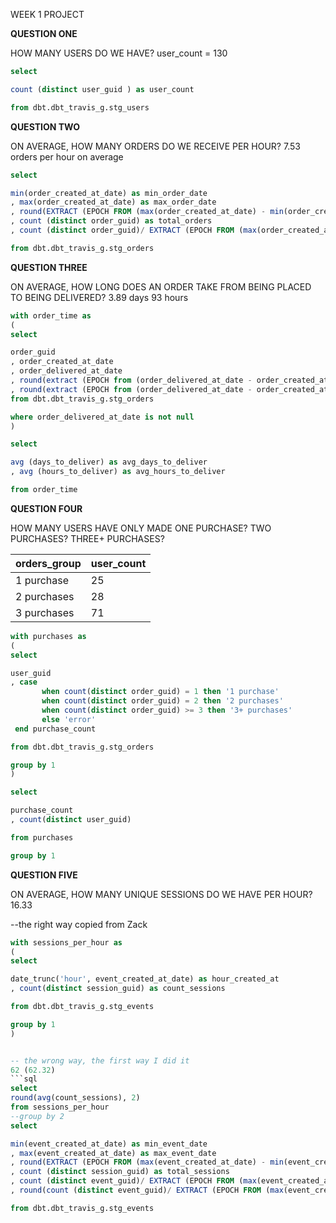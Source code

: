 
WEEK 1 PROJECT

**QUESTION ONE**

HOW MANY USERS DO WE HAVE?
user_count = 130

```sql
select 

count (distinct user_guid ) as user_count

from dbt.dbt_travis_g.stg_users
```
**QUESTION TWO**

ON AVERAGE, HOW MANY ORDERS DO WE RECEIVE PER HOUR?
7.53 orders per hour on average 
```sql
select

min(order_created_at_date) as min_order_date
, max(order_created_at_date) as max_order_date
, round(EXTRACT (EPOCH FROM (max(order_created_at_date) - min(order_created_at_date))/3600)) as date_difference 
, count (distinct order_guid) as total_orders
, count (distinct order_guid)/ EXTRACT (EPOCH FROM (max(order_created_at_date) - min(order_created_at_date))/3600) as average_orders_hour

from dbt.dbt_travis_g.stg_orders
```
**QUESTION THREE**

ON AVERAGE, HOW LONG DOES AN ORDER TAKE FROM BEING PLACED TO BEING DELIVERED?
3.89 days
93 hours
```sql
with order_time as
(
select 

order_guid
, order_created_at_date
, order_delivered_at_date
, round(extract (EPOCH from (order_delivered_at_date - order_created_at_date))/86400) as days_to_deliver
, round(extract (EPOCH from (order_delivered_at_date - order_created_at_date))/3600) as hours_to_deliver
from dbt.dbt_travis_g.stg_orders 

where order_delivered_at_date is not null
)

select 

avg (days_to_deliver) as avg_days_to_deliver
, avg (hours_to_deliver) as avg_hours_to_deliver

from order_time
```
**QUESTION FOUR**

HOW MANY USERS HAVE ONLY MADE ONE PURCHASE? TWO PURCHASES? THREE+ PURCHASES?

| orders_group | user_count |
| ----------- | ----------- |
| 1 purchase  | 25 |
| 2 purchases | 28 |
| 3 purchases | 71 |
```sql
with purchases as
(
select 

user_guid
, case 
       when count(distinct order_guid) = 1 then '1 purchase'
       when count(distinct order_guid) = 2 then '2 purchases'
       when count(distinct order_guid) >= 3 then '3+ purchases'
       else 'error'
 end purchase_count

from dbt.dbt_travis_g.stg_orders  

group by 1
)

select

purchase_count
, count(distinct user_guid)

from purchases

group by 1
```
**QUESTION FIVE**

ON AVERAGE, HOW MANY UNIQUE SESSIONS DO WE HAVE PER HOUR?
16.33

--the right way copied from Zack
```sql
with sessions_per_hour as 
(
select

date_trunc('hour', event_created_at_date) as hour_created_at
, count(distinct session_guid) as count_sessions

from dbt.dbt_travis_g.stg_events

group by 1
)


-- the wrong way, the first way I did it
62 (62.32)
```sql
select
round(avg(count_sessions), 2)
from sessions_per_hour
--group by 2
select

min(event_created_at_date) as min_event_date
, max(event_created_at_date) as max_event_date
, round(EXTRACT (EPOCH FROM (max(event_created_at_date) - min(event_created_at_date))/3600)) as total_event_hours 
, count (distinct session_guid) as total_sessions
, count (distinct event_guid)/ EXTRACT (EPOCH FROM (max(event_created_at_date) - min(event_created_at_date))/3600) as avg_sessions_hour
, round(count (distinct event_guid)/ EXTRACT (EPOCH FROM (max(event_created_at_date) - min(event_created_at_date))/3600)) as avg_sessions_hour_rnd

from dbt.dbt_travis_g.stg_events
```
